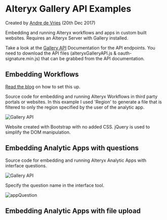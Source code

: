 Alteryx Gallery API Examples
=====================================
Created by [Andre de Vries](https://www.twitter.com/andre347_) (20th Dec 2017)

Embedding and running Alteryx workflows and apps in custom built websites. Requires an Alteryx Server with Gallery installed.

Take a look at the [Gallery API](https://gallery.alteryx.com/api-docs/) Documentation for the API endpoints. You need to download the API files (alteryxGalleryAPI.js & oauth-signature.min.js) that can be grabbed from the API documentation.

Embedding Workflows
----------------

[Read the blog](https://www.theinformationlab.co.uk/2017/12/21/use-alteryx-gallery-api-embed-apps-workflows/) on how to set this up.

Source code for embedding and running Alteryx Workflows in third party portals or websites. In this example I used 'Region' to generate a file that is filtered to only the region specified by the user of the analytic app.

![Gallery API](https://image.ibb.co/mczxVR/gallery_API.gif)

Website created with Bootstrap with no added CSS. jQuery is used to simplify the DOM manipulation.

Embedding Analytic Apps with questions
----------------

Source code for embedding and running Alteryx Analytic Apps with interface questions.

![Gallery API](https://image.ibb.co/j5jms6/app_run_api.gif)

Specify the question name in the interface tool.

![appQuestion](https://image.ibb.co/cqBczm/Screen_Shot_2017_12_21_at_12_25_41.png)

Embedding Analytic Apps with file upload
----------------

